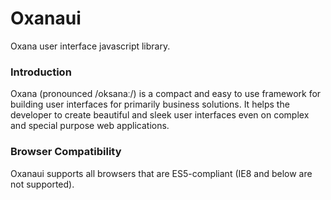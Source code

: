 # Oxanaui
Oxana user interface javascript library.

### Introduction
Oxana (pronounced /oksanaː/) is a compact and easy to use framework for building user interfaces for primarily business solutions. It helps the developer to create  beautiful and sleek user interfaces even on complex and special purpose web applications. 

### Browser Compatibility
Oxanaui supports all browsers that are ES5-compliant (IE8 and below are not supported).
